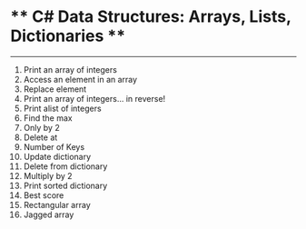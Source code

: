 # ** C# Data Structures: Arrays, Lists, Dictionaries **

----

1. Print an array of integers
2. Access an element in an array
3. Replace element
4. Print an array of integers... in reverse!
5. Print alist of integers
6. Find the max
7. Only by 2
8. Delete at
9. Number of Keys
10. Update dictionary
11. Delete from dictionary
12. Multiply by 2
13. Print sorted dictionary
14. Best score
15. Rectangular array
16. Jagged array